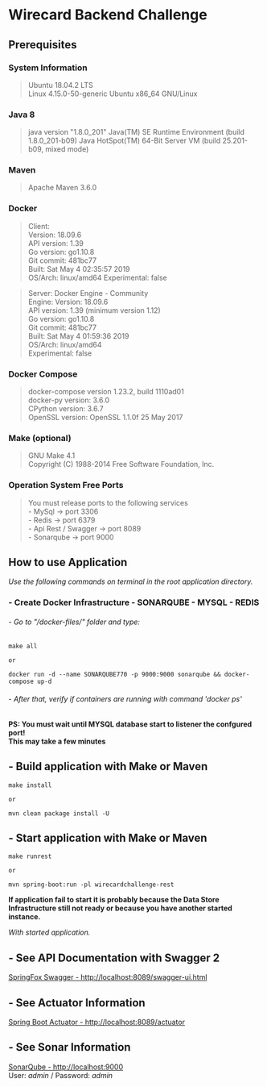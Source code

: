 # Wirecard Backend Challenge

## Prerequisites

### System Information
> Ubuntu 18.04.2 LTS \
Linux 4.15.0-50-generic Ubuntu x86_64 GNU/Linux

### Java 8
> java version "1.8.0_201"
  Java(TM) SE Runtime Environment (build 1.8.0_201-b09)
  Java HotSpot(TM) 64-Bit Server VM (build 25.201-b09, mixed mode)

### Maven
>Apache Maven 3.6.0

### Docker
> Client: \
    Version:           18.09.6 \
    API version:       1.39 \
    Go version:        go1.10.8 \
    Git commit:        481bc77 \
    Built:             Sat May  4 02:35:57 2019 \
    OS/Arch:           linux/amd64
    Experimental:      false

> Server: Docker Engine - Community \
    Engine:
        Version:          18.09.6 \
        API version:      1.39 (minimum version 1.12) \
        Go version:       go1.10.8 \
        Git commit:       481bc77 \
        Built:            Sat May  4 01:59:36 2019 \
        OS/Arch:          linux/amd64 \
        Experimental:     false

### Docker Compose
> docker-compose version 1.23.2, build 1110ad01 \
  docker-py version: 3.6.0 \
  CPython version: 3.6.7 \
  OpenSSL version: OpenSSL 1.1.0f  25 May 2017


### Make (optional)
> GNU Make 4.1 \
  Copyright (C) 1988-2014 Free Software Foundation, Inc.
  
### Operation System Free Ports
> You must release ports to the following services \
    -   MySql -> port 3306 \
    -   Redis -> port 6379 \
    -   Api Rest / Swagger -> port 8089 \
    -   Sonarqube -> port 9000
 

## How to use Application
*Use the following commands on terminal in the root application directory.* 

### - Create Docker Infrastructure - SONARQUBE - MYSQL - REDIS  
###### - Go to "/docker-files/" folder and type:
    make all

    or
  
    docker run -d --name SONARQUBE770 -p 9000:9000 sonarqube && docker-compose up-d

###### - After that, verify if containers are running with command 'docker ps' 

    
__PS: You must wait until MYSQL database start to listener the confgured port!\
This may take a few minutes__

## - Build application with Make or Maven
    make install
    
    or
    
    mvn clean package install -U    
    
## - Start application with Make or Maven
    make runrest
    
    or
    
    mvn spring-boot:run -pl wirecardchallenge-rest
    
__If application fail to start it is probably because the Data Store Infrastructure still not ready or because you have another started instance.__

*With started application.*
## - See API Documentation with Swagger 2
<a href="http://localhost:8089/swagger-ui.html" target="_blank">SpringFox Swagger - http://localhost:8089/swagger-ui.html<a/>

## - See Actuator Information
<a href="http://localhost:8089/actuator" target="_blank">Spring Boot Actuator - http://localhost:8089/actuator<a/>

## - See Sonar Information
<a href="http://localhost:9000" target="_blank">SonarQube - http://localhost:9000<a/> \
User: _admin_ / Password: _admin_

